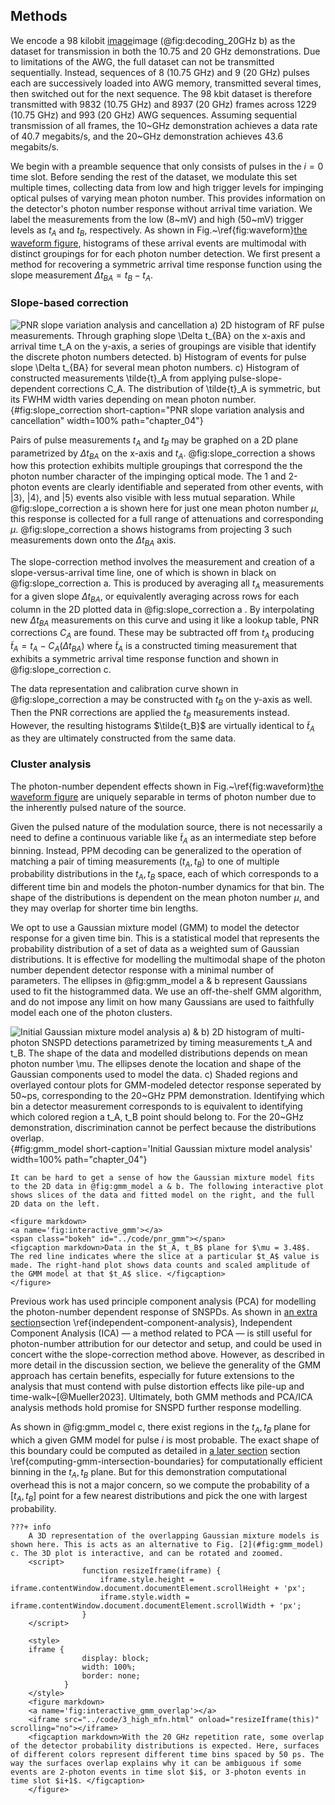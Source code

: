 ## Methods

<!-- In paper -->

We encode a 98 kilobit <span class="html">[image](./section_05_results.md#fig:decoding_20GHz)</span><span class="latex">image (@fig:decoding_20GHz b)</span> as the dataset for transmission in both the 10.75 and 20 GHz demonstrations. Due to limitations of the AWG, the full dataset can not be transmitted sequentially. Instead, sequences of 8 (10.75 GHz) and 9 (20 GHz) pulses each are successively loaded into AWG memory, transmitted several times, then switched out for the next sequence. The 98 kbit dataset is therefore transmitted with 9832 (10.75 GHz) and 8937 (20 GHz) frames across 1229 (10.75 GHz) and 993 (20 GHz) AWG sequences. Assuming sequential transmission of all frames, the 10~GHz demonstration achieves a data rate of 40.7 megabits/s, and the 20~GHz demonstration achieves 43.6 megabits/s.

We begin with a preamble sequence that only consists of pulses in the $i = 0$ time slot. Before sending the rest of the dataset, we modulate this set multiple times, collecting data from low and high trigger levels for impinging optical pulses of varying mean photon number. This provides information on the detector's photon number response without arrival time variation. We label the measurements from the low (8~mV) and high (50~mV) trigger levels as $t_A$ and $t_B$, respectively. As shown in <span class="latex"> Fig.~\ref{fig:waveform}</span><span class="html">[the waveform figure](section_03_introduction.md#fig:waveform)</span>, histograms of these arrival events are multimodal with distinct groupings for for each photon number detection. We first present a method for recovering a symmetric arrival time response function using the slope measurement $\Delta t_{BA} = t_B - t_A$.

### Slope-based correction

![**PNR slope variation analysis and cancellation** a) 2D histogram of RF pulse measurements. Through graphing slope $\Delta t_{BA}$ on the x-axis and arrival time $t_A$ on the y-axis, a series of groupings are visible that identify the discrete photon numbers detected. b) Histogram of events for pulse slope $\Delta t_{BA}$ for several mean photon numbers. c)  Histogram of constructed measurements $\tilde{t}_A$ from applying pulse-slope-dependent corrections $C_A$. The distribution of $\tilde{t}_A$ is symmetric, but its FWHM width varies depending on mean photon number. ](./figs/slope_cancellation_light.svg){#fig:slope_correction short-caption="PNR slope variation analysis and cancellation" width=100% path="chapter_04"}


Pairs of pulse measurements $t_A$ and $t_B$ may be graphed on a 2D plane parametrized by  $\Delta t_{BA}$ on the x-axis and $t_A$. @fig:slope_correction a shows how this protection exhibits multiple groupings that correspond the the photon number character of the impinging optical mode. The 1 and 2-photon events are clearly identifiable and seperated from other events, with $|3\rangle$, $|4\rangle$, and $|5\rangle$ events also visible with less mutual separation. While @fig:slope_correction a is shown here for just one mean photon number $\mu$, this response is collected for a full range of attenuations and corresponding $\mu$. @fig:slope_correction a shows histograms from projecting 3 such measurements down onto the $\Delta t_{BA}$ axis. 

The slope-correction method involves the measurement and creation of a slope-versus-arrival time line, one of which is shown in black on @fig:slope_correction a. This is produced by averaging all $t_A$ measurements for a given slope $\Delta t_{BA}$, or equivalently averaging across rows for each column in the 2D plotted data in @fig:slope_correction a . By interpolating new $\Delta t_{BA}$ measurements on this curve and using it like a lookup table, PNR corrections $C_A$ are found. These may be subtracted off from $t_A$ producing $\tilde{t}_A = t_A - C_A(\Delta t_{BA})$ where $\tilde{t}_A$ is a constructed timing measurement that exhibits a symmetric arrival time response function and shown in @fig:slope_correction c. 

The data representation and calibration curve shown in @fig:slope_correction a may be constructed with $t_B$ on the y-axis as well. Then the PNR corrections are applied the $t_B$ measurements instead. However, the resulting histograms $\tilde{t_B}$ are virtually identical to $\tilde{t}_A$ as they are ultimately constructed from the same data.

### Cluster analysis

The photon-number dependent effects shown in <span class="latex"> Fig.~\ref{fig:waveform}</span><span class="html">[the waveform figure](section_03_introduction.md#fig:waveform)</span> are uniquely separable in terms of photon number due to the inherently pulsed nature of the source.

Given the pulsed nature of the modulation source, there is not necessarily a need to define a continuous variable like $\tilde{t}_A$ as an intermediate step before binning. Instead, PPM decoding can be generalized to the operation of matching a pair of timing measurements ($t_A, t_B$) to one of multiple probability distributions in the $t_A, t_B$ space, each of which corresponds to a different time bin and models the photon-number dynamics for that bin. The shape of the distributions is dependent on the mean photon number $\mu$, and they may overlap for shorter time bin lengths.

<!-- For a light pulse arriving at a given time with respect to a clock, the detector has a certain response function in the 2D $t_A, t_B$ space that may be thought of as a probability distribution (see the 2D histogram in the 1st Gaussian figure). Given there is a model for this distribution in the 2D space, the problem of PPM decoding becomes one of identifying which modeled distribution a given 2D point belongs to, for the set of distributions seperated by the time-bin length along the $t_A$ and $t_B$ axes (Fig. XXc).  -->

We opt to use a Gaussian mixture model (GMM) to model the detector response for a given time bin. This is a statistical model that represents the probability distribution of a set of data as a weighted sum of Gaussian distributions. It is effective for modelling the multimodal shape of the photon number dependent detector response with a minimal number of parameters. The ellipses in @fig:gmm_model a & b represent Gaussians used to fit the histogrammed data. We use an off-the-shelf GMM algorithm, and do not impose any limit on how many Gaussians are used to faithfully model each one of the photon clusters.

![**Initial Gaussian mixture model analysis** a) & b) 2D histogram of multi-photon SNSPD detections parametrized by timing measurements $t_A$ and $t_B$. The shape of the data and modelled distributions depends on mean photon number $\mu$. The ellipses denote the location and shape of the Gaussian components used to model the data. c) Shaded regions and overlayed contour plots for GMM-modeled detector response seperated by 50~ps, corresponding to the 20~GHz PPM demonstration. Identifying which bin a detector measurement corresponds to is equivalent to identifying which colored region a $t_A, t_B$ point should belong to. For the 20~GHz demonstration, discrimination cannot be perfect because the distributions overlap. ](./figs/gmm_intro_analysis_t_light.svg){#fig:gmm_model short-caption='Initial Gaussian mixture model analysis' width=100% path="chapter_04"}

```{=html}
It can be hard to get a sense of how the Gaussian mixture model fits to the 2D data in @fig:gmm_model a & b. The following interactive plot shows slices of the data and fitted model on the right, and the full 2D data on the left.

<figure markdown>
<a name='fig:interactive_gmm'></a>
<span class="bokeh" id="../code/pnr_gmm"></span>
<figcaption markdown>Data in the $t_A, t_B$ plane for $\mu = 3.48$. The red line indicates where the slice at a particular $t_A$ value is made. The right-hand plot shows data counts and scaled amplitude of the GMM model at that $t_A$ slice. </figcaption>
</figure>
```

Previous work has used principle component analysis (PCA) for modelling the photon-number dependent response of SNSPDs. As shown in <span class="html">[an extra section](./section_07_extra.md#independent-component-analysis)</span><span class="latex">section \ref{independent-component-analysis}</span>, Independent Component Analysis (ICA) — a method related to PCA — is still useful for photon-number attribution for our detector and setup, and could be used in concert withe the slope-correction method above. However, as described in more detail in the discussion section, we believe the generality of the GMM approach has certain benefits, especially for future extensions to the analysis that must contend with pulse distortion effects like pile-up and time-walk~[@Mueller2023]. Ultimately, both GMM methods and PCA/ICA analysis methods hold promise for SNSPD further response modelling.

As shown in @fig:gmm_model c, there exist regions in the $t_A, t_B$ plane for which a given GMM model for pulse $i$ is most probable. The exact shape of this boundary could be computed as detailed in <span class="html">[a later section](./section_07_extra.md#computing-gmm-intersection-boundaries)</span><span class="latex"> section \ref{computing-gmm-intersection-boundaries}</span> for computationally efficient binning in the $t_A, t_B$ plane. But for this demonstration computational overhead this is not a major concern, so we compute the probability of a $[t_A, t_B]$ point for a few nearest distributions and pick the one with largest probability.

```{=html}
???+ info
    A 3D representation of the overlapping Gaussian mixture models is shown here. This is acts as an alternative to Fig. [2](#fig:gmm_model) c. The 3D plot is interactive, and can be rotated and zoomed.
    <script>
                function resizeIframe(iframe) {
                    iframe.style.height = iframe.contentWindow.document.documentElement.scrollHeight + 'px';
                    iframe.style.width = iframe.contentWindow.document.documentElement.scrollWidth + 'px';
                }
    </script>

    <style>
    iframe {
                display: block;
                width: 100%;
                border: none;
            }
    </style>
    <figure markdown>
    <a name='fig:interactive_gmm_overlap'></a>
    <iframe src="../code/3_high_mfn.html" onload="resizeIframe(this)" scrolling="no"></iframe>
    <figcaption markdown>With the 20 GHz repetition rate, some overlap of the detector probability distributions is expected. Here, surfaces of different colors represent different time bins spaced by 50 ps. The way the surfaces overlap explains why it can be ambiguous if some events are 2-photon events in time slot $i$, or 3-photon events in time slot $i+1$. </figcaption>
    </figure>
```
